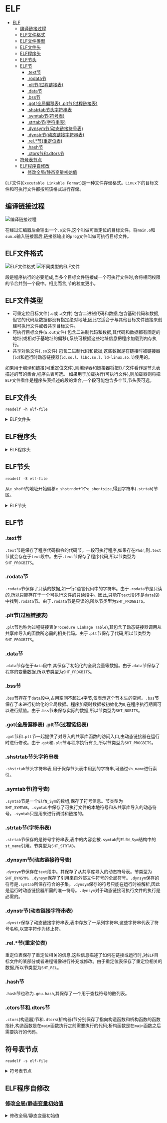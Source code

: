 # ELF

- [ELF](#elf)
  - [编译链接过程](#编译链接过程)
  - [ELF文件格式](#elf文件格式)
  - [ELF文件类型](#elf文件类型)
  - [ELF文件头](#elf文件头)
  - [ELF程序头](#elf程序头)
  - [ELF节头](#elf节头)
  - [ELF节](#elf节)
    - [.text节](#text节)
    - [.rodata节](#rodata节)
    - [.plt节(过程链接表)](#plt节过程链接表)
    - [.data节](#data节)
    - [.bss节](#bss节)
    - [.got(全局偏移表) .plt节(过程链接表)](#got全局偏移表-plt节过程链接表)
    - [.shstrtab节头字符串表](#shstrtab节头字符串表)
    - [.symtab节(符号表)](#symtab节符号表)
    - [.strtab节(字符串表)](#strtab节字符串表)
    - [.dynsym节(动态链接符号表)](#dynsym节动态链接符号表)
    - [.dynstr节(动态链接字符串表)](#dynstr节动态链接字符串表)
    - [.rel.*节(重定位表)](#rel节重定位表)
    - [.hash节](#hash节)
    - [.ctors节和.dtors节](#ctors节和dtors节)
  - [符号表节点](#符号表节点)
  - [ELF程序自修改](#elf程序自修改)
    - [修改全局/静态变量初始值](#修改全局静态变量初始值)

```ELF```文件(```Executable Linkable Format```)是一种文件存储格式。```Linux```下的目标文件和可执行文件都按照该格式进行存储。

## 编译链接过程

![编译链接过程](https://github.com/gongluck/images/blob/main/cpp/编译链接过程.png)

在经过汇编器后会输出一个```.o```文件,这个叫做可重定位的目标文件。将```main.o```和```sum.o```输入链接器后,链接器输出的```prog```文件叫做可执行目标文件。

## ELF文件格式

![ELF文件格式](https://github.com/gongluck/images/blob/main/cpp/ELF文件格式.png)
![不同类型的ELF文件](https://github.com/gongluck/images/blob/main/cpp/不同类型的ELF文件.png)

段是程序执行的必要组成,当多个目标文件链接成一个可执行文件时,会将相同权限的节合并到一个段中。相比而言,节的粒度更小。

## ELF文件类型

- 可重定位目标文件(```.o```或```.a```文件)
  包含二进制代码和数据,包含基础代码和数据,但它的代码及数据都没有指定绝对地址,因此它适合于与其他目标文件链接来创建可执行文件或者共享目标文件。
- 可执行目标文件(```a.out```文件)
  包含二进制代码和数据,其代码和数据都有固定的地址(或相对于基地址的偏移),系统可根据这些地址信息把程序加载到内存执行。
- 共享对象文件(```.so```文件)
  包含二进制代码和数据,这些数据是在链接时被链接器(```ld```)和运行时动态链接器(```ld.so.l、libc.so.l、ld-linux.so.l```)使用的。

如果用于编译和链接(可重定位文件),则编译器和链接器将把```ELF```文件看作是节头表描述的节的集合,程序头表可选。
如果用于加载执行(可执行文件),则加载器则将把```ELF```文件看作是程序头表描述的段的集合,一个段可能包含多个节,节头表可选。

## ELF文件头

```Shell
readelf -h elf-file
```

<details>
<summary>ELF文件头</summary>

```C++
/* The ELF file header.  This appears at the start of every ELF file.  */

#define EI_NIDENT (16)

typedef struct
{
  unsigned char e_ident[EI_NIDENT]; /* Magic number and other info */ //文件的标识以及标识描述了elf如何编码等信息
  Elf32_Half e_type; /* Object file type */                           //文件类型
  Elf32_Half e_machine; /* Architecture */                            //处理器架构
  Elf32_Word e_version; /* Object file version */                     //当前文件版本信息
  Elf32_Addr e_entry; /* Entry point virtual address */               //可执行程序的入口地址
  Elf32_Off e_phoff; /* Program header table file offset */           //程序表头偏移
  Elf32_Off e_shoff; /* Section header table file offset */           //节头表偏移
  Elf32_Word e_flags; /* Processor-specific flags */                  //特定处理器标识
  Elf32_Half e_ehsize; /* ELF header size in bytes */                 // elf文件头部大小
  Elf32_Half e_phentsize; /* Program header table entry size */       //程序头部表项大小
  Elf32_Half e_phnum; /* Program header table entry count */          //程序头表项个数
  Elf32_Half e_shentsize; /* Section header table entry size */       //节头表项大小
  Elf32_Half e_shnum; /* Section header table entry count */          //节头表项个数
  Elf32_Half e_shstrndx; /* Section header string table index */      //字符串节区的索引
} Elf32_Ehdr;
```
</details>

## ELF程序头

<details>
<summary>ELF程序头</summary>

```C++
/* Program segment header.  */

typedef struct
{
  Elf32_Word p_type; /* Segment type */              //段类型
  Elf32_Off p_offset; /* Segment file offset */      //本段的第一个字节从文件开始位置处的偏移量
  Elf32_Addr p_vaddr; /* Segment virtual address */  //本段的第一个字节在内存中的虚拟地址
  Elf32_Addr p_paddr; /* Segment physical address */ //在物理地址是相对寻址的系统上,这个成员保留用作段的物理地址
  Elf32_Word p_filesz; /* Segment size in file */    //本段在文件镜像中的字节大小
  Elf32_Word p_memsz; /* Segment size in memory */   //本段在内存镜像中的字节大小
  Elf32_Word p_flags; /* Segment flags */            //段相关的标记
  Elf32_Word p_align; /* Segment alignment */        //对齐方式
} Elf32_Phdr;
```
</details>

## ELF节头

```Shell
readelf -S elf-file
```

从```e_shoff```的地址开始偏移```e_shstrndx```+1个```e_shentsize```,得到字符串(```.strtab```)节区。

<details>
<summary>ELF节头</summary>

```C++
/* Section header.  */

typedef struct
{
  Elf32_Word sh_name; /* Section name (string tbl index) */      //节名字符串在.strtab节(字符串表)中的偏移
  Elf32_Word sh_type; /* Section type */                         //节类型
  Elf32_Word sh_flags; /* Section flags */                       //节标记
  Elf32_Addr sh_addr; /* Section virtual addr at execution */    //加载后程序段的虚拟地址
  Elf32_Off sh_offset; /* Section file offset */                 //节在文件中的偏移
  Elf32_Word sh_size; /* Section size in bytes */                //节长度
  Elf32_Word sh_link; /* Link to another section */              //链接相关标记
  Elf32_Word sh_info; /* Additional section information */       //其它标记
  Elf32_Word sh_addralign; /* Section alignment */               //节对齐
  Elf32_Word sh_entsize; /* Entry size if section holds table */ //每项固定的大小
} Elf32_Shdr;
```
</details>

## ELF节

### .text节

```.text```节是保存了程序代码指令的代码节。一段可执行程序,如果存在```Phdr```,则```.text```节就会存在于```text```段中。由于```.text```节保存了程序代码,所以节类型为```SHT_PROGBITS```。

### .rodata节

```.rodata```节保存了只读的数据,如一行```C```语言代码中的字符串。由于```.rodata```节是只读的,所以只能存在于一个可执行文件的只读段中。因此,只能在```text```段(不是```data```段)中找到```.rodata```节。由于```.rodata```节是只读的,所以节类型为```SHT_PROGBITS```。

### .plt节(过程链接表)

```.plt```节也称为过程链接表(```Procedure Linkage Table```),其包含了动态链接器调用从共享库导入的函数所必需的相关代码。由于```.plt```节保存了代码,所以节类型为```SHT_PROGBITS```。

### .data节

```.data```节存在于```data```段中,其保存了初始化的全局变量等数据。由于```.data```节保存了程序的变量数据,所以节类型为```SHT_PROGBITS```。

### .bss节

```.bss```节存在于```data```段中,占用空间不超过```4```字节,仅表示这个节本生的空间。```.bss```节保存了未进行初始化的全局数据。程序加载时数据被初始化为```0```,在程序执行期间可以进行赋值。由于```.bss```节未保存实际的数据,所以节类型为```SHT_NOBITS```。

### .got(全局偏移表) .plt节(过程链接表)

```.got```节和```.plt```节一起提供了对导入的共享库函数的访问入口,由动态链接器在运行时进行修改。由于```.got```和```.plt```节与程序执行有关,所以节类型为```SHT_PROGBITS```。

### .shstrtab节头字符串表

```.shstrtab```节头字符串表,用于保存节头表中用到的字符串,可通过```sh_name```进行索引。

### .symtab节(符号表)

```.symtab```节是一个```ElfN_Sym```的数组,保存了符号信息。节类型为```SHT_SYMTAB```。```.symtab```中保存了可执行文件的本地符号和从共享库导入的动态符号。```.symtab```只是用来进行调试和链接的。

### .strtab节(字符串表)

```.strtab```节保存的是符号字符串表,表中的内容会被```.symtab```的```ElfN_Sym```结构中的```st_name```引用。节类型为```SHT_STRTAB```。

### .dynsym节(动态链接符号表)

```.dynsym```节保存在```text```段中。其保存了从共享库导入的动态符号表。节类型为```SHT_DYNSYM```。```.dynsym```保存了引用来自外部文件符号的全局符号。```.dynsym```保存的符号是```.symtab```所保存符合的子集。```.dynsym```保存的符号只能在运行时被解析,因此是运行时动态链接器所需的唯一符号。```.dynsym```对于动态链接可执行文件的执行是必需的。

### .dynstr节(动态链接字符串表)

```.dynstr```保存了动态链接字符串表,表中存放了一系列字符串,这些字符串代表了符号名称,以空字符作为终止符。

### .rel.*节(重定位表)

重定位表保存了重定位相关的信息,这些信息描述了如何在链接或运行时,对```ELF```目标文件的某部分或者进程镜像进行补充或修改。由于重定位表保存了重定位相关的数据,所以节类型为```SHT_REL```。

### .hash节

```.hash```节也称为```.gnu.hash```,其保存了一个用于查找符号的散列表。

### .ctors节和.dtors节

```.ctors```(构造器)节和```.dtors```(析构器)节分别保存了指向构造函数和析构函数的函数指针,构造函数是在```main```函数执行之前需要执行的代码;析构函数是在```main```函数之后需要执行的代码。

## 符号表节点

```Shell
readelf -s elf-file
```

<details>
<summary>符号表节点</summary>

```C++
/* Symbol table entry.  */

typedef struct
{
  Elf32_Word st_name; /* Symbol name (string tbl index) */ //符号名 该值为该符号名在字符串表中的偏移地址
  Elf32_Addr st_value; /* Symbol value */                  //符号对应的值 存放符号的值(可能是地址或位置偏移量)
  Elf32_Word st_size; /* Symbol size */                    //符号的大小
  unsigned char st_info; /* Symbol type and binding */     //符号类型及绑定属性
  unsigned char st_other; /* Symbol visibility */          //符号可见性
  Elf32_Section st_shndx; /* Section index */              //符号所在的节
} Elf32_Sym;
```
</details>

## ELF程序自修改

### [修改全局/静态变量初始值](../code/elf/global.cpp)

<details>
<summary>修改全局/静态变量初始值</summary>

```C++
/*
 * @Author: gongluck
 * @Date: 2022-04-14 10:49:56
 * @Last Modified by: gongluck
 * @Last Modified time: 2022-04-14 11:34:55
 */

// application rewrite it`s global variable via shell tools
#include <stdio.h>
#include <stdlib.h>
#define NAME2STR(name) (#name)
int GGG = 1;
int test()
{
  static int SSS = 100;
  printf("%d\n", SSS);
  return SSS;
}
int main(int argc, char *argv[])
{
  if (argc == 3)
  {
    int n = atoi(argv[2]);
    FILE *fp = fopen(argv[0], "r+b");
    fseek(fp, atoi(argv[1]), SEEK_SET);
    fwrite(&n, 4, 1, fp);
    fclose(fp);
  }
  else
  {
    printf("%s\n", argv[0]);
    printf("%d\n", GGG);
    test();
    srand(GGG);
    GGG = rand();
    char buf[1024] = {0};
    // readelf -s a.out | grep GGG
    // readelf -S a.out
    // hexdump a.out -C -s 0x3014 -n 4
    sprintf(buf, "%s $(expr `printf %%d 0x$(readelf -s %s | grep %s | awk '{print $2}')` - `printf %%d 0x$(readelf -S %s | grep \" .data \" | awk '{print $4}')` + `printf %%d 0x$(readelf -S %s | grep \" .data \" | awk '{print $5}')`) %d",
            argv[0], argv[0], NAME2STR(GGG), argv[0], argv[0], GGG);
    system(buf);
    srand(GGG);
    GGG = rand();
    // rewrite static variable
    sprintf(buf, "%s $(expr `printf %%d 0x$(readelf -s %s | grep %s | awk '{print $2}')` - `printf %%d 0x$(readelf -S %s | grep \" .data \" | awk '{print $4}')` + `printf %%d 0x$(readelf -S %s | grep \" .data \" | awk '{print $5}')`) %d",
            argv[0], argv[0], NAME2STR(SSS), argv[0], argv[0], GGG);
    system(buf);
  }
  return 0;
}
```
</details>
